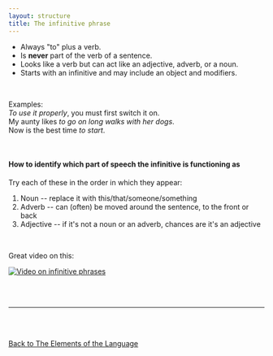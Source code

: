 ```yaml
---
layout: structure
title: The infinitive phrase
---
```

* Always "to" plus a verb.  
* Is **never** part of the verb of a sentence.
* Looks like a verb but can act like an adjective, adverb, or a noun.  
* Starts with an infinitive and may include an object and modifiers.  

<br/>

Examples:  
*To use it properly*, you must first switch it on.  
My aunty likes *to go on long walks with her dogs*.  
Now is the best time *to start*.  

<br/>  


#### How to identify which part of speech the infinitive is functioning as  
Try each of these in the order in which they appear:  

1. Noun -- replace it with this/that/someone/something  
2. Adverb -- can (often) be moved around the sentence, to the front or back  
3. Adjective -- if it's not a noun or an adverb, chances are it's an adjective  
<br/>  

Great video on this:  

[![Video on infinitive phrases](http://img.youtube.com/vi/6Sxtvb1ptGQ/0.jpg)](http://www.youtube.com/watch?v=6Sxtvb1ptGQ "Infinitive Phrases")




<br/>
<br/>

---

<br/>
<br/>

[Back to The Elements of the Language]({{site.baseurl}}/structures/the-elements-of-the-language)
